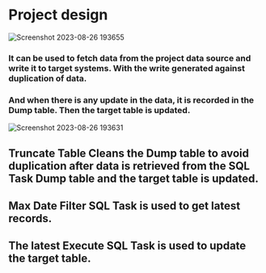# Project design
![Screenshot 2023-08-26 193655](https://github.com/SuleymanSamandov/Simple-SSIS-Project/assets/98223056/31385903-55bc-48ad-92ba-bef72eec2b9d)
### It can be used to fetch data from the project data source and write it to target systems. With the write generated against duplication of data. 
### And when there is any update in the data, it is recorded in the Dump table. Then the target table is updated.

![Screenshot 2023-08-26 193631](https://github.com/SuleymanSamandov/Simple-SSIS-Project/assets/98223056/71590393-6980-455e-8ac6-f852092516b2)
## Truncate Table Cleans the Dump table to avoid duplication after data is retrieved from the SQL Task Dump table and the target table is updated.
## Max Date Filter SQL Task is used to get latest records.
## The latest Execute SQL Task is used to update the target table.
